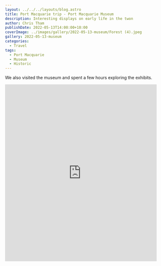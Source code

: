```yaml
---
layout: ../../../layouts/blog.astro
title: Port Macquarie trip - Port Macquarie Museum
description: Interesting displays on early life in the twon
author: Chris Tham
publishDate: 2022-05-13T14:00:00+10:00
coverImage: ../images/gallery/2022-05-13-museum/Forest (4).jpeg
gallery: 2022-05-13-museum
categories:
  - Travel
tags:
  - Port Macquarie
  - Museum
  - Historic
---
```


We also visited the museum and spent a few hours exploring the exhibits.

<iframe src="https://www.facebook.com/plugins/post.php?href=https%3A%2F%2Fwww.facebook.com%2Fchris1.tham%2Fposts%2Fpfbid02pRATYqJVd2z3pNcZEwLToeuZw3afwwbU5mEt9ke1rr8Mnb8F2qQTqmAyVWjPKVzAl&show_text=true&width=500" width="500" height="582" style="border:none;overflow:hidden" scrolling="no" frameborder="0" allowfullscreen="true" allow="autoplay; clipboard-write; encrypted-media; picture-in-picture; web-share"></iframe>
